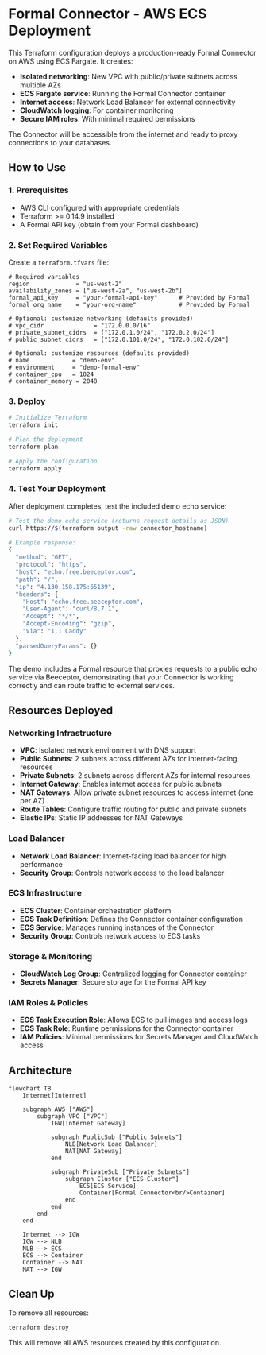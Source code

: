 # Formal Connector - AWS ECS Deployment

This Terraform configuration deploys a production-ready Formal Connector on AWS using ECS Fargate. It creates:

- **Isolated networking**: New VPC with public/private subnets across multiple AZs
- **ECS Fargate service**: Running the Formal Connector container
- **Internet access**: Network Load Balancer for external connectivity
- **CloudWatch logging**: For container monitoring
- **Secure IAM roles**: With minimal required permissions

The Connector will be accessible from the internet and ready to proxy connections to your databases.

## How to Use

### 1. Prerequisites
- AWS CLI configured with appropriate credentials
- Terraform >= 0.14.9 installed
- A Formal API key (obtain from your Formal dashboard)

### 2. Set Required Variables

Create a `terraform.tfvars` file:

```hcl
# Required variables
region             = "us-west-2"
availability_zones = ["us-west-2a", "us-west-2b"]
formal_api_key     = "your-formal-api-key"      # Provided by Formal
formal_org_name    = "your-org-name"            # Provided by Formal

# Optional: customize networking (defaults provided)
# vpc_cidr              = "172.0.0.0/16"
# private_subnet_cidrs  = ["172.0.1.0/24", "172.0.2.0/24"]
# public_subnet_cidrs   = ["172.0.101.0/24", "172.0.102.0/24"]

# Optional: customize resources (defaults provided)
# name            = "demo-env"
# environment     = "demo-formal-env"
# container_cpu   = 1024
# container_memory = 2048
```

### 3. Deploy

```bash
# Initialize Terraform
terraform init

# Plan the deployment
terraform plan

# Apply the configuration
terraform apply
```

### 4. Test Your Deployment

After deployment completes, test the included demo echo service:

```bash
# Test the demo echo service (returns request details as JSON)
curl https://$(terraform output -raw connector_hostname)

# Example response:
{
  "method": "GET",
  "protocol": "https",
  "host": "echo.free.beeceptor.com",
  "path": "/",
  "ip": "4.130.158.175:65139",
  "headers": {
    "Host": "echo.free.beeceptor.com",
    "User-Agent": "curl/8.7.1",
    "Accept": "*/*",
    "Accept-Encoding": "gzip",
    "Via": "1.1 Caddy"
  },
  "parsedQueryParams": {}
}
```

The demo includes a Formal resource that proxies requests to a public echo service via Beeceptor, demonstrating that your Connector is working correctly and can route traffic to external services.

## Resources Deployed

### Networking Infrastructure
- **VPC**: Isolated network environment with DNS support
- **Public Subnets**: 2 subnets across different AZs for internet-facing resources
- **Private Subnets**: 2 subnets across different AZs for internal resources
- **Internet Gateway**: Enables internet access for public subnets
- **NAT Gateways**: Allow private subnet resources to access internet (one per AZ)
- **Route Tables**: Configure traffic routing for public and private subnets
- **Elastic IPs**: Static IP addresses for NAT Gateways

### Load Balancer
- **Network Load Balancer**: Internet-facing load balancer for high performance
- **Security Group**: Controls network access to the load balancer

### ECS Infrastructure
- **ECS Cluster**: Container orchestration platform
- **ECS Task Definition**: Defines the Connector container configuration
- **ECS Service**: Manages running instances of the Connector
- **Security Group**: Controls network access to ECS tasks

### Storage & Monitoring
- **CloudWatch Log Group**: Centralized logging for Connector container
- **Secrets Manager**: Secure storage for the Formal API key

### IAM Roles & Policies
- **ECS Task Execution Role**: Allows ECS to pull images and access logs
- **ECS Task Role**: Runtime permissions for the Connector container
- **IAM Policies**: Minimal permissions for Secrets Manager and CloudWatch access

## Architecture

```mermaid
flowchart TB
    Internet[Internet]

    subgraph AWS ["AWS"]
        subgraph VPC ["VPC"]
            IGW[Internet Gateway]

            subgraph PublicSub ["Public Subnets"]
                NLB[Network Load Balancer]
                NAT[NAT Gateway]
            end

            subgraph PrivateSub ["Private Subnets"]
                subgraph Cluster ["ECS Cluster"]
                    ECS[ECS Service]
                    Container[Formal Connector<br/>Container]
                end
            end
        end
    end

    Internet --> IGW
    IGW --> NLB
    NLB --> ECS
    ECS --> Container
    Container --> NAT
    NAT --> IGW
```

## Clean Up

To remove all resources:

```bash
terraform destroy
```

This will remove all AWS resources created by this configuration.
